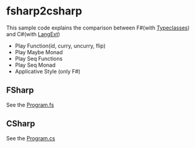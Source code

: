 fsharp2csharp
=============
This sample code explains the comparison between F#(with [Typeclasses](https://code.google.com/p/fsharp-typeclasses/)) and C#(with [LangExt](https://github.com/LangExt/LangExt))

* Play Function(id, curry, uncurry, flip)
* Play Maybe Monad
* Play Seq Functions
* Play Seq Monad
* Applicative Style (only F#)

## FSharp
See the [Program.fs](https://github.com/otf/fsharp2csharp/blob/master/fsharp2csharp/FSharpCode/Program.fs "Program.fs")

## CSharp
See the [Program.cs](https://github.com/otf/fsharp2csharp/blob/master/fsharp2csharp/CSharpCode/Program.cs "Program.cs")

